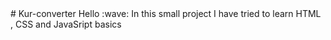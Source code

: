 <div dir="README.tr.md">
# Kur-converter
Hello :wave:
In this small project I have tried to learn HTML , CSS  and JavaSript basics

